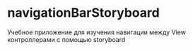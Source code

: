 # navigationBarStoryboard

Учебное приложение для изучения навигации между View контроллерами с помощью storyboard